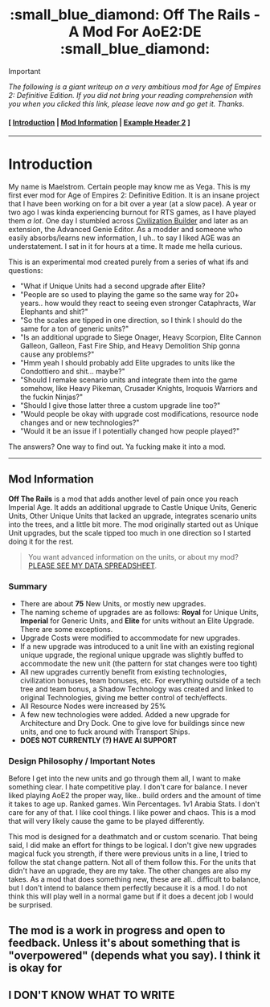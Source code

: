 
<h1 align="center"> :small_blue_diamond: Off The Rails - A Mod For AoE2:DE :small_blue_diamond: </h1>

> [!IMPORTANT]
> *The following is a giant writeup on a very ambitious mod for Age of Empires 2: Definitive Edition. If you did not bring your reading comprehension with you when you clicked this link, please leave now and go get it. Thanks.*


#### [ [Introduction](#introduction) | [Mod Information](#mod-information) | [Example Header 2](#example-header-2) ]

---

# Introduction

My name is Maelstrom. Certain people may know me as Vega. This is my first ever mod for Age of Empires 2: Definitive Edition. It is an insane project that I have been working on for a bit over a year (at a slow pace). A year or two ago I was kinda experiencing burnout for RTS games, as I have played them *a lot*. One day I stumbled across [Civilization Builder](https://krakenmeister.com/civbuilder/) and later as an extension, the Advanced Genie Editor. As a modder and someone who easily absorbs/learns new information, I uh.. to say I liked AGE was an understatement. I sat in it for hours at a time. It made me hella curious. 

This is an experimental mod created purely from a series of what ifs and questions:

- "What if Unique Units had a second upgrade after Elite?
- "People are so used to playing the game so the same way for 20+ years.. how would they react to seeing even stronger Cataphracts, War Elephants and shit?"
- "So the scales are tipped in one direction, so I think I should do the same for a ton of generic units?"
- "Is an additional upgrade to Siege Onager, Heavy Scorpion, Elite Cannon Galleon, Galleon, Fast Fire Ship, and Heavy Demolition Ship gonna cause any problems?"
- "Hmm yeah I should probably add Elite upgrades to units like the Condottiero and shit... maybe?"
- "Should I remake scenario units and integrate them into the game somehow, like Heavy Pikeman, Crusader Knights, Iroquois Warriors and the fuckin Ninjas?"
- "Should I give those latter three a custom upgrade line too?"
- "Would people be okay with upgrade cost modifications, resource node changes and or new technologies?"
- "Would it be an issue if I potentially changed how people played?"
  
The answers? One way to find out. Ya fucking make it into a mod.

---

## Mod Information 

**Off The Rails** is a mod that adds another level of pain once you reach Imperial Age. It adds an additional upgrade to Castle Unique Units, Generic Units, Other Unique Units that lacked an upgrade, integrates scenario units into the trees, and a little bit more. The mod originally started out as Unique Unit upgrades, but the scale tipped too much in one direction so I started doing it for the rest.

> You want advanced information on the units, or about my mod? [PLEASE SEE MY DATA SPREADSHEET](https://docs.google.com/spreadsheets/d/1Lo63eOFyBBlcIGsguk_KXTlGbhizdXJSJFsJYGwFUyo/edit?gid=1663096624#gid=1663096624).

### Summary

- There are about **75** New Units, or mostly new upgrades. 
- The naming scheme of upgrades are as follows: **Royal** for Unique Units, **Imperial** for Generic Units, and **Elite** for units without an Elite Upgrade. There are some exceptions.
- Upgrade Costs were modified to accommodate for new upgrades.
- If a new upgrade was introduced to a unit line with an existing regional unique upgrade, the regional unique upgrade was slightly buffed to accommodate the new unit (the pattern for stat changes were too tight)
- All new upgrades currently benefit from existing technologies, civilization bonuses, team bonuses, etc. For everything outside of a tech tree and team bonus, a Shadow Technology was created and linked to original Technologies, giving me better control of tech/effects.
- All Resource Nodes were increased by 25% 
- A few new technologies were added. Added a new upgrade for Architecture and Dry Dock. One to give love for buildings since new units, and one to fuck around with Transport Ships.
- **DOES NOT CURRENTLY (?) HAVE AI SUPPORT**

### Design Philosophy / Important Notes

Before I get into the new units and go through them all, I want to make something clear. I hate competitive play. I don't care for balance. I never liked playing AoE2 the proper way, like.. build orders and the amount of time it takes to age up. Ranked games. Win Percentages. 1v1 Arabia Stats. I don't care for any of that. I like cool things. I like power and chaos. This is a mod that will very likely cause the game to be played differently. 

This mod is designed for a deathmatch and or custom scenario. That being said, I did make an effort for things to be logical. I don't give new upgrades magical fuck you strength, if there were previous units in a line, I tried to follow the stat change pattern. Not all of them follow this. For the units that didn't have an upgrade, they are my take. The other changes are also my takes. As a mod that does something new, these are all.. difficult to balance, but I don't intend to balance them perfectly because it is a mod. I do not think this will play well in a normal game but if it does a decent job I would be surprised. 

The mod is a work in progress and open to feedback. Unless it's about something that is "overpowered" (depends what you say). I think it is okay for
----------

## I DON'T KNOW WHAT TO WRITE













